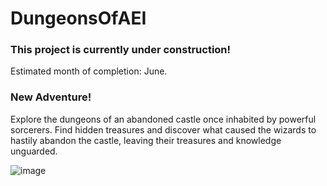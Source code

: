 # DungeonsOfAEI

<h3>This project is currently under construction!</h3>
Estimated month of completion: June.

<h3>New Adventure!</h3>
Explore the dungeons of an abandoned castle once inhabited by powerful sorcerers. Find hidden treasures and discover what caused the wizards to hastily abandon the castle, leaving their treasures and knowledge unguarded.

![image](https://user-images.githubusercontent.com/72267881/235697343-bb393dda-8c44-4dd7-b3e9-4eb94bb03259.png)



